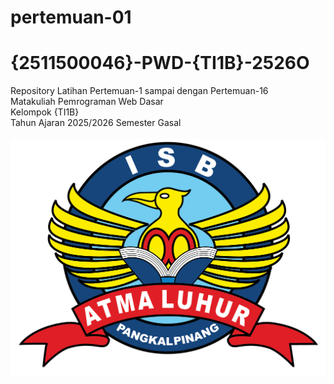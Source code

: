 # pertemuan-01
# {2511500046}-PWD-{TI1B}-2526O
Repository Latihan Pertemuan-1 sampai dengan Pertemuan-16<br>
Matakuliah Pemrograman Web Dasar<br>
Kelompok {TI1B}<br>
Tahun Ajaran 2025/2026
Semester Gasal<br><br>
![Logo ISBAL](logoisbal.png)